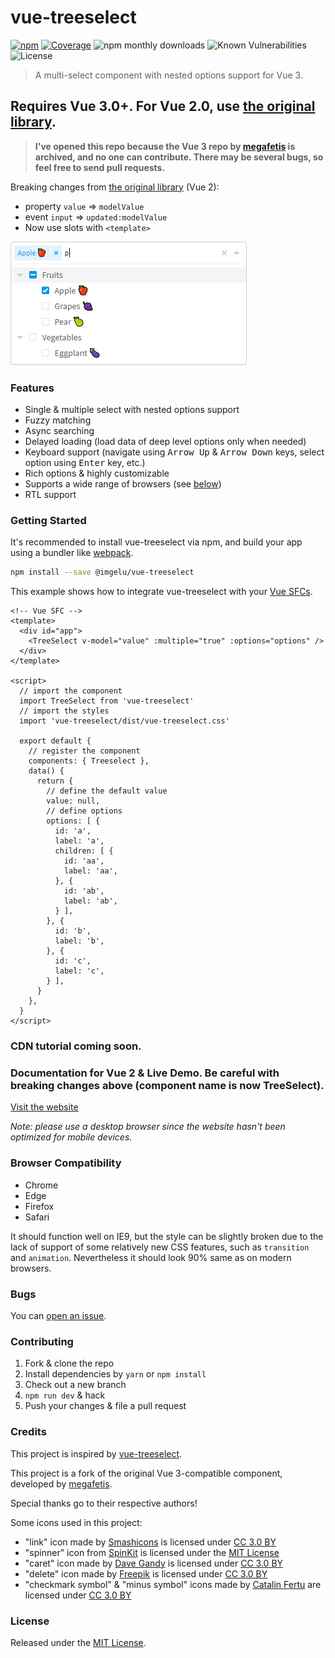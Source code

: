 # vue-treeselect
[![npm](https://badgen.now.sh/npm/v/@imgelu/vue-treeselect)](https://www.npmjs.com/package/@imgelu/vue-treeselect) [![Coverage](https://badgen.net/codecov/c/github/imgelu/vue-treeselect)](https://codecov.io/gh/imgelu/vue-treeselect?branch=main)
![npm monthly downloads](https://badgen.now.sh/npm/dm/@imgelu/vue-treeselect)
![Known Vulnerabilities](https://snyk.io/test/github/imgelu/vue-treeselect/badge.svg) ![License](https://img.shields.io/github/license/ImGelu/vue-treeselect)

> A multi-select component with nested options support for Vue 3.
> 
## Requires Vue 3.0+. For Vue 2.0, use [the original library](https://github.com/riophae/vue-treeselect).

> **I've opened this repo because the Vue 3 repo by [megafetis](https://github.com/riophae/vue3-treeselect) is archived, and no one can contribute. There may be several bugs, so feel free to send pull requests.**

Breaking changes from [the original library](https://github.com/riophae/vue-treeselect) (Vue 2):

* property `value` => `modelValue`
* event `input` => `updated:modelValue`
* Now use slots with `<template>`

![Vue TreeSelect Screenshot](https://raw.githubusercontent.com/imgelu/vue-treeselect/main/screenshot.png)

### Features

- Single & multiple select with nested options support
- Fuzzy matching
- Async searching
- Delayed loading (load data of deep level options only when needed)
- Keyboard support (navigate using <kbd>Arrow Up</kbd> & <kbd>Arrow Down</kbd> keys, select option using <kbd>Enter</kbd> key, etc.)
- Rich options & highly customizable
- Supports a wide range of browsers (see [below](#browser-compatibility))
- RTL support

### Getting Started

It's recommended to install vue-treeselect via npm, and build your app using a bundler like [webpack](https://webpack.js.org/).

```bash
npm install --save @imgelu/vue-treeselect
```

This example shows how to integrate vue-treeselect with your [Vue SFCs](https://vuejs.org/v2/guide/single-file-components.html).

```vue
<!-- Vue SFC -->
<template>
  <div id="app">
    <TreeSelect v-model="value" :multiple="true" :options="options" />
  </div>
</template>

<script>
  // import the component
  import TreeSelect from 'vue-treeselect'
  // import the styles
  import 'vue-treeselect/dist/vue-treeselect.css'

  export default {
    // register the component
    components: { Treeselect },
    data() {
      return {
        // define the default value
        value: null,
        // define options
        options: [ {
          id: 'a',
          label: 'a',
          children: [ {
            id: 'aa',
            label: 'aa',
          }, {
            id: 'ab',
            label: 'ab',
          } ],
        }, {
          id: 'b',
          label: 'b',
        }, {
          id: 'c',
          label: 'c',
        } ],
      }
    },
  }
</script>
```

### CDN tutorial coming soon.

### Documentation for Vue 2 & Live Demo. Be careful with breaking changes above (component name is now TreeSelect).

[Visit the website](https://vue-treeselect.js.org/)

_Note: please use a desktop browser since the website hasn't been optimized for mobile devices._

### Browser Compatibility

- Chrome
- Edge
- Firefox
- Safari

It should function well on IE9, but the style can be slightly broken due to the lack of support of some relatively new CSS features, such as `transition` and `animation`. Nevertheless it should look 90% same as on modern browsers.

### Bugs

You can [open an issue](https://github.com/imgelu/vue-treeselect/issues/new).

### Contributing

1. Fork & clone the repo
2. Install dependencies by `yarn` or `npm install`
3. Check out a new branch
4. `npm run dev` & hack
5. Push your changes & file a pull request

### Credits

This project is inspired by [vue-treeselect](https://github.com/riophae/vue-treeselect).

This project is a fork of the original Vue 3-compatible component, developed by [megafetis](https://github.com/riophae/vue3-treeselect).

Special thanks go to their respective authors!

Some icons used in this project:

- "link" icon made by [Smashicons](https://www.flaticon.com/authors/smashicons) is licensed under [CC 3.0 BY](https://creativecommons.org/licenses/by/3.0/)
- "spinner" icon from [SpinKit](https://github.com/tobiasahlin/SpinKit) is licensed under the [MIT License](https://github.com/tobiasahlin/SpinKit/blob/master/LICENSE)
- "caret" icon made by [Dave Gandy](https://www.flaticon.com/authors/dave-gandy) is licensed under [CC 3.0 BY](https://creativecommons.org/licenses/by/3.0/)
- "delete" icon made by [Freepik](https://www.flaticon.com/authors/freepik) is licensed under [CC 3.0 BY](https://creativecommons.org/licenses/by/3.0/)
- "checkmark symbol" & "minus symbol" icons made by [Catalin Fertu](https://www.flaticon.com/authors/catalin-fertu) are licensed under [CC 3.0 BY](https://creativecommons.org/licenses/by/3.0/)

### License

Released under the [MIT License](https://github.com/imgelu/vue-treeselect/blob/master/LICENSE).
